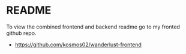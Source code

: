 # README

To view the combined frontend and backend readme go to my fronted github repo.

* https://github.com/kosmos02/wanderlust-frontend